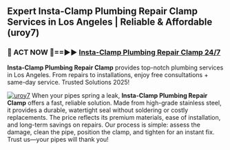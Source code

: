 ## Expert Insta-Clamp Plumbing Repair Clamp Services in Los Angeles | Reliable & Affordable (uroy7)  

<h3>🚿 ACT NOW 🌟==►► <a href="https://tinyurl.com/2ne6vx2x" rel="nofollow">Insta-Clamp Plumbing Repair Clamp 24/7</a></h3>

**Insta-Clamp Plumbing Repair Clamp** provides top-notch plumbing services in Los Angeles. From repairs to installations, enjoy free consultations + same-day service. Trusted Solutions 2025!

[![uroy7](https://i.imgur.com/4PFF4AK.jpeg)](https://tinyurl.com/2ne6vx2x)
When your pipes spring a leak, **Insta-Clamp Plumbing Repair Clamp** offers a fast, reliable solution. Made from high-grade stainless steel, it provides a durable, watertight seal without soldering or costly replacements. The price reflects its premium materials, ease of installation, and long-term savings on repairs. Our process is simple: assess the damage, clean the pipe, position the clamp, and tighten for an instant fix. Trust us—your pipes will thank you!